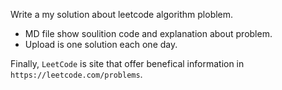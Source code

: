 Write a my solution about leetcode algorithm ploblem.
- MD file show soulition code and explanation about problem.
- Upload is one solution each one day.

Finally, `LeetCode` is site that offer benefical information in `https://leetcode.com/problems`.
